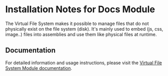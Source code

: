 # Installation Notes for Docs Module

The Virtual File System makes it possible to manage files that do not physically exist on the file system (disk). It's mainly used to embed (js, css, image..) files into assemblies and use them like physical files at runtime.

## Documentation

For detailed information and usage instructions, please visit the [Virtual File System Module documentation](https://abp.io/docs/latest/framework/infrastructure/virtual-file-system). 